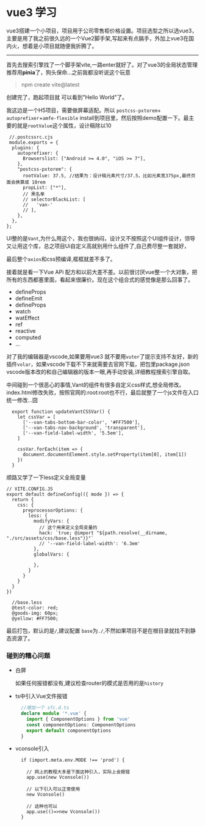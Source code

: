 # vue3 学习

vue3搭建一个小项目，项目用于公司零售柜价格设置。项目选型之所以选vue3，主要是用了我之前很久远的一个Vue2脚手架,写起来有点膈手，外加上vue3在国内火，想着是小项目就随便我折腾了。

<!-- [vue,vite,前端] -->

---
首先去搜索引擎找了一个脚手架vite,一路enter就好了。对了vue3的全局状态管理推荐用**pinia**了，狗头保命...之前我都没听说这个玩意
> npm create vite@latest

创建完了，跑起项目就 可以看到"Hello World"了。

我这边是一个H5项目，需要做屏幕适配。所以 `postcss-pxtorem`+ `autoprefixer`+`amfe-flexible` install到项目里，然后按照demo配置一下。最主要的就是`rootValue`这个属性，设计稿除以10

```JS
 //.postcssrc.cjs
 module.exports = {
  plugins: {
    autoprefixer: {
      Browserslist: ["Android >= 4.0", "iOS >= 7"],
    },
    "postcss-pxtorem": {
      rootValue: 37.5, //结果为：设计稿元素尺寸/37.5，比如元素宽375px,最终页面会换算成 10rem
      propList: ["*"],
      // 黑名单
      // selectorBlackList: [
      //   'van-'
      // ],
    },
  },
};
```

UI整的是`Vant`,为什么用这个，我也很纳闷，设计又不按照这个UI组件设计，领导又让用这个库，总之项目Ui自定义高就别用什么组件了,自己费尽整一套就好，


最后整个`axios`和css预编译,框框就差不多了。

接着就是看一下Vue APi 配方和以前大差不差。以前很讨厌vue整一个大对象，把所有的东西都塞里面，看起来很廉价。现在这个组合式的感觉像是那么回事了。

* defineProps
* defineEmit
* defineProps
* watch
* watEffect
* ref
* reactive
* computed
* ...

对了我的编辑器是vscode,如果要用vue3 就不要用`vuter`了提示支持不友好，新的插件`volar`，如果vscode下载不下来就需要去官网下载，把包里package.json vscode版本改的和自己编辑器的版本一眼,再手动安装,详细教程搜索引擎自取。

中间碰到一个很恶心的事情,Vant的组件有很多自定义css样式,想全局修改。index.html修改失败，按照官网的:root:root也不行，最后就整了一个js文件在入口统一修改...囧
```JS
  export function updateVantCSSVar() {
    let cssVar = [
      ['--van-tabs-bottom-bar-color', '#FF7500'],
      ['--van-tabs-nav-background', 'transparent'],
      ['--van-field-label-width', '5.5em'],
    ]

    cssVar.forEach(item => {
      document.documentElement.style.setProperty(item[0], item[1])
    })
  }
```

顺路又学了一下less定义全局变量
```JS
// VITE.CONFIG.JS
export default defineConfig(({ mode }) => {
  return {
    css: {
      preprocessorOptions: {
        less: {
          modifyVars: {
            // 这个用来定义全局变量的
            hack: `true; @import "${path.resolve(__dirname, "./src/assets/css/base.less")}"`
            // '--van-field-label-width': '6.3em'
          },
          globalVars: {

          },
        }
      }
    }
  }
})

  //base.less
  @test-color: red;
  @goods-img: 60px;
  @yellow: #FF7500;

```

最后打包，默认的是`/`,建议配置 `base`为`./`,不然如果项目不是在根目录就找不到静态资源了。

### 碰到的糟心问题

  - 白屏

    如果任何报错都没有,建议检查router的模式是否用的是`history`
  * ts中引入Vue文件报错

    ```ts
      //增加一个 sfc.d.ts
      declare module '*.vue' {
        import { ComponentOptions } from 'vue'
        const componentOptions: ComponentOptions
        export default componentOptions
      }
    ```
  * vconsole引入
    ```JS
      if (import.meta.env.MODE !== 'prod') {

        // 网上的教程大多是下面这种引入，实际上会报错
        app.use(new Vconsole())

        // 以下引入可以正常使用
        new Vconsole()

        // 这种也可以
        app.use(()=>new Vconsole())
      }
    ```


  
  





